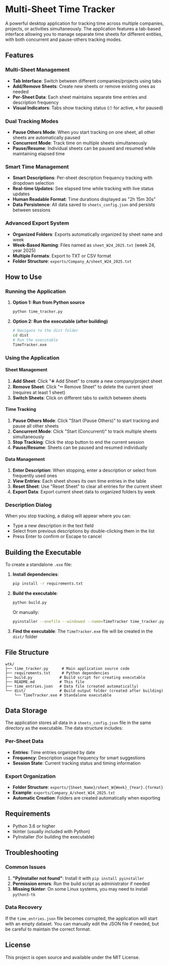 # Multi-Sheet Time Tracker

A powerful desktop application for tracking time across multiple companies, projects, or activities simultaneously. The application features a tab-based interface allowing you to manage separate time sheets for different entities, with both concurrent and pause-others tracking modes.

## Features

### Multi-Sheet Management
- **Tab Interface**: Switch between different companies/projects using tabs
- **Add/Remove Sheets**: Create new sheets or remove existing ones as needed
- **Per-Sheet Data**: Each sheet maintains separate time entries and description frequency
- **Visual Indicators**: Tabs show tracking status (⏱ for active, ⏸ for paused)

### Dual Tracking Modes
- **Pause Others Mode**: When you start tracking on one sheet, all other sheets are automatically paused
- **Concurrent Mode**: Track time on multiple sheets simultaneously
- **Pause/Resume**: Individual sheets can be paused and resumed while maintaining elapsed time

### Smart Time Management
- **Smart Descriptions**: Per-sheet description frequency tracking with dropdown selection
- **Real-time Updates**: See elapsed time while tracking with live status updates
- **Human Readable Format**: Time durations displayed as "2h 15m 30s"
- **Data Persistence**: All data saved to `sheets_config.json` and persists between sessions

### Advanced Export System
- **Organized Folders**: Exports automatically organized by sheet name and week
- **Week-Based Naming**: Files named as `sheet_W24_2025.txt` (week 24, year 2025)
- **Multiple Formats**: Export to TXT or CSV format
- **Folder Structure**: `exports/Company_A/sheet_W24_2025.txt`

## How to Use

### Running the Application

1. **Option 1: Run from Python source**
   ```bash
   python time_tracker.py
   ```

2. **Option 2: Run the executable (after building)**
   ```bash
   # Navigate to the dist folder
   cd dist
   # Run the executable
   TimeTracker.exe
   ```

### Using the Application

#### Sheet Management
1. **Add Sheet**: Click "➕ Add Sheet" to create a new company/project sheet
2. **Remove Sheet**: Click "➖ Remove Sheet" to delete the current sheet (requires at least 1 sheet)
3. **Switch Sheets**: Click on different tabs to switch between sheets

#### Time Tracking
1. **Pause Others Mode**: Click "Start (Pause Others)" to start tracking and pause all other sheets
2. **Concurrent Mode**: Click "Start (Concurrent)" to track multiple sheets simultaneously
3. **Stop Tracking**: Click the stop button to end the current session
4. **Pause/Resume**: Sheets can be paused and resumed individually

#### Data Management
1. **Enter Description**: When stopping, enter a description or select from frequently used ones
2. **View Entries**: Each sheet shows its own time entries in the table
3. **Reset Sheet**: Use "Reset Sheet" to clear all entries for the current sheet
4. **Export Data**: Export current sheet data to organized folders by week

### Description Dialog

When you stop tracking, a dialog will appear where you can:
- Type a new description in the text field
- Select from previous descriptions by double-clicking them in the list
- Press Enter to confirm or Escape to cancel

## Building the Executable

To create a standalone `.exe` file:

1. **Install dependencies**:
   ```bash
   pip install -r requirements.txt
   ```

2. **Build the executable**:
   ```bash
   python build.py
   ```

   Or manually:
   ```bash
   pyinstaller --onefile --windowed --name=TimeTracker time_tracker.py
   ```

3. **Find the executable**: The `TimeTracker.exe` file will be created in the `dist/` folder

## File Structure

```
wtk/
├── time_tracker.py      # Main application source code
├── requirements.txt     # Python dependencies
├── build.py            # Build script for creating executable
├── README.md           # This file
├── time_entries.json   # Data file (created automatically)
└── dist/               # Build output folder (created after building)
    └── TimeTracker.exe # Standalone executable
```

## Data Storage

The application stores all data in a `sheets_config.json` file in the same directory as the executable. The data structure includes:

### Per-Sheet Data
- **Entries**: Time entries organized by date
- **Frequency**: Description usage frequency for smart suggestions
- **Session State**: Current tracking status and timing information

### Export Organization
- **Folder Structure**: `exports/{Sheet_Name}/sheet_W{Week}_{Year}.{format}`
- **Example**: `exports/Company_A/sheet_W24_2025.txt`
- **Automatic Creation**: Folders are created automatically when exporting

## Requirements

- Python 3.6 or higher
- tkinter (usually included with Python)
- PyInstaller (for building the executable)

## Troubleshooting

### Common Issues

1. **"PyInstaller not found"**: Install it with `pip install pyinstaller`
2. **Permission errors**: Run the build script as administrator if needed
3. **Missing tkinter**: On some Linux systems, you may need to install `python3-tk`

### Data Recovery

If the `time_entries.json` file becomes corrupted, the application will start with an empty dataset. You can manually edit the JSON file if needed, but be careful to maintain the correct format.

## License

This project is open source and available under the MIT License. 